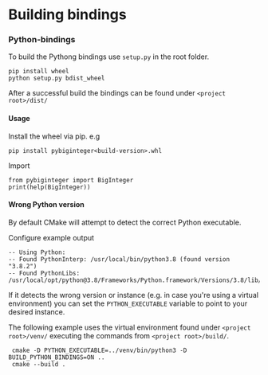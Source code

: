  # Building bindings

### Python-bindings
To build the Pythong bindings use `setup.py` in the root folder. 

    pip install wheel
    python setup.py bdist_wheel

After a successful build the bindings can be found under `<project root>/dist/`

#### Usage

Install the wheel via pip. e.g

    pip install pybiginteger<build-version>.whl

Import

    from pybiginteger import BigInteger
    print(help(BigInteger))
    
#### Wrong Python version

By default CMake will attempt to detect the correct Python executable. 

Configure example output

    -- Using Python: 
    -- Found PythonInterp: /usr/local/bin/python3.8 (found version "3.8.2") 
    -- Found PythonLibs: /usr/local/opt/python@3.8/Frameworks/Python.framework/Versions/3.8/lib/libpython3.8.dylib  

If it detects the wrong version or instance (e.g. in case you're using a virtual environment) you can set the `PYTHON_EXECUTABLE` variable to point to your desired instance.

The following example uses the virtual environment found under `<project root>/venv/` executing the commands from `<project root>/build/`. 

     cmake -D PYTHON_EXECUTABLE=../venv/bin/python3 -D BUILD_PYTHON_BINDINGS=ON ..
     cmake --build . 